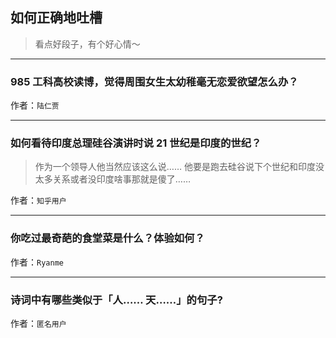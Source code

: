 ## 如何正确地吐槽

> 看点好段子，有个好心情～


 
---

### 985 工科高校读博，觉得周围女生太幼稚毫无恋爱欲望怎么办？

> 


作者：`陆仁贾`

---

### 如何看待印度总理硅谷演讲时说 21 世纪是印度的世纪？

> 作为一个领导人他当然应该这么说……
> 他要是跑去硅谷说下个世纪和印度没太多关系或者没印度啥事那就是傻了……


作者：`知乎用户`

---

### 你吃过最奇葩的食堂菜是什么？体验如何？

> 


作者：`Ryanme`

---

### 诗词中有哪些类似于「人…… 天……」的句子?

> 


作者：`匿名用户`